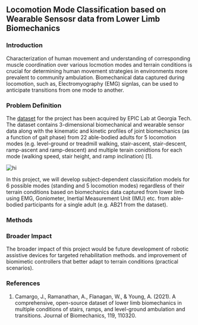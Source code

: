 ## Locomotion Mode Classification based on Wearable Sensosr data from Lower Limb Biomechanics 

### Introduction
Characterization of human movement and understanding of corresponding muscle coordination over various locmotion modes and terrain conditions is crucial for determining human movement strategies in environments more prevalent to community ambulation. Biomechanical data captured during locomotion, such as, Electromyography (EMG) signlas, can be used to anticipate transitions from one mode to another.

### Problem Definition
The [dataset](http://www.epic.gatech.edu/opensource-biomechanics-camargo-et-al/) for the project has been acquired by EPIC Lab at Georgia Tech. The dataset contains 3-dimensional biomechanical and wearable sensor data along with the kinematic and kinetic profiles of joint biomechanics (as a function of gait phase) from 22 able-bodied adults for 5 locomotion modes (e.g. level-ground or treadmill walking, stair-ascent, stair-descent, ramp-ascent and ramp-descent) and multiple terain conidtions for each mode (walking speed, stair height, and ramp inclination) [1].

<img src="https://user-images.githubusercontent.com/51376814/121802345-c82b8780-cc09-11eb-8c00-99bc77425916.png" alt="hi" class="inline"/>

In this project, we will develop subject-dependent classicifation models for 6 possible modes (standing and 5 locomotion modes) regardless of their terrain conditions based on biomechanics data captured from lower limb using EMG, Goniometer, Inertial Measurement Unit (IMU) etc. from able-bodied participants for a single adult (e.g. AB21 from the dataset).

### Methods

### Broader Impact
The broader impact of this project would be future development of robotic assistive devices for targeted rehabilitation methods. and improvement of biomimetic controllers that better adapt to terrain conditions (practical scenarios).

### References
1. Camargo, J., Ramanathan, A., Flanagan, W., & Young, A. (2021). A comprehensive, open-source dataset of lower limb biomechanics in multiple conditions of stairs, ramps, and level-ground ambulation and transitions. Journal of Biomechanics, 119, 110320.
